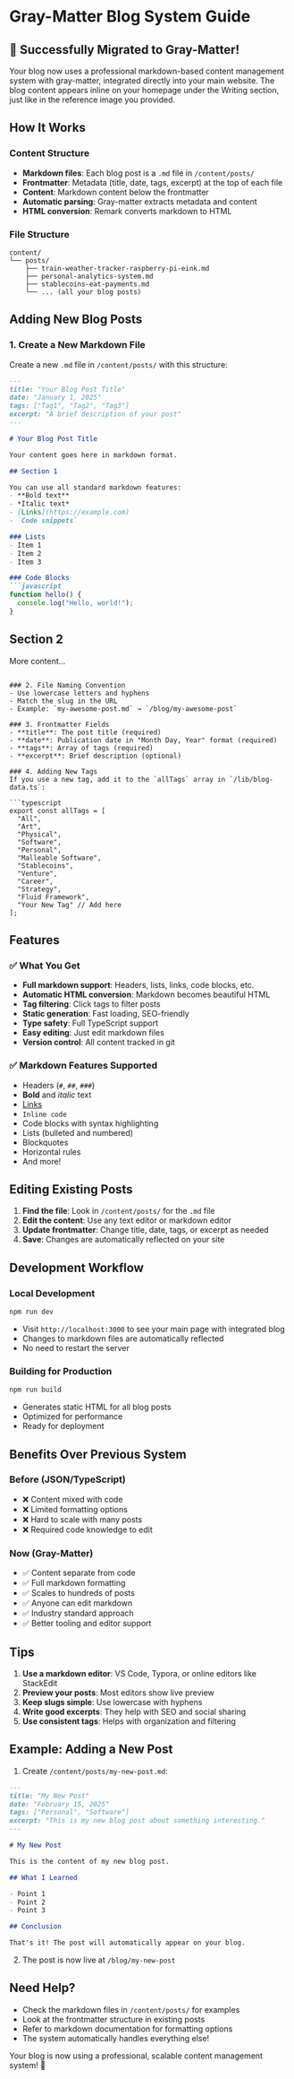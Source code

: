 # Gray-Matter Blog System Guide

## 🎉 Successfully Migrated to Gray-Matter!

Your blog now uses a professional markdown-based content management system with gray-matter, integrated directly into your main website. The blog content appears inline on your homepage under the Writing section, just like in the reference image you provided.

## How It Works

### Content Structure
- **Markdown files**: Each blog post is a `.md` file in `/content/posts/`
- **Frontmatter**: Metadata (title, date, tags, excerpt) at the top of each file
- **Content**: Markdown content below the frontmatter
- **Automatic parsing**: Gray-matter extracts metadata and content
- **HTML conversion**: Remark converts markdown to HTML

### File Structure
```
content/
└── posts/
    ├── train-weather-tracker-raspberry-pi-eink.md
    ├── personal-analytics-system.md
    ├── stablecoins-eat-payments.md
    └── ... (all your blog posts)
```

## Adding New Blog Posts

### 1. Create a New Markdown File
Create a new `.md` file in `/content/posts/` with this structure:

```markdown
---
title: "Your Blog Post Title"
date: "January 1, 2025"
tags: ["Tag1", "Tag2", "Tag3"]
excerpt: "A brief description of your post"
---

# Your Blog Post Title

Your content goes here in markdown format.

## Section 1

You can use all standard markdown features:
- **Bold text**
- *Italic text*
- [Links](https://example.com)
- `Code snippets`

### Lists
- Item 1
- Item 2
- Item 3

### Code Blocks
```javascript
function hello() {
  console.log("Hello, world!");
}
```

## Section 2

More content...
```

### 2. File Naming Convention
- Use lowercase letters and hyphens
- Match the slug in the URL
- Example: `my-awesome-post.md` → `/blog/my-awesome-post`

### 3. Frontmatter Fields
- **title**: The post title (required)
- **date**: Publication date in "Month Day, Year" format (required)
- **tags**: Array of tags (required)
- **excerpt**: Brief description (optional)

### 4. Adding New Tags
If you use a new tag, add it to the `allTags` array in `/lib/blog-data.ts`:

```typescript
export const allTags = [
  "All",
  "Art",
  "Physical", 
  "Software",
  "Personal",
  "Malleable Software",
  "Stablecoins",
  "Venture",
  "Career",
  "Strategy",
  "Fluid Framework",
  "Your New Tag" // Add here
];
```

## Features

### ✅ What You Get
- **Full markdown support**: Headers, lists, links, code blocks, etc.
- **Automatic HTML conversion**: Markdown becomes beautiful HTML
- **Tag filtering**: Click tags to filter posts
- **Static generation**: Fast loading, SEO-friendly
- **Type safety**: Full TypeScript support
- **Easy editing**: Just edit markdown files
- **Version control**: All content tracked in git

### ✅ Markdown Features Supported
- Headers (`#`, `##`, `###`)
- **Bold** and *italic* text
- [Links](https://example.com)
- `Inline code`
- Code blocks with syntax highlighting
- Lists (bulleted and numbered)
- Blockquotes
- Horizontal rules
- And more!

## Editing Existing Posts

1. **Find the file**: Look in `/content/posts/` for the `.md` file
2. **Edit the content**: Use any text editor or markdown editor
3. **Update frontmatter**: Change title, date, tags, or excerpt as needed
4. **Save**: Changes are automatically reflected on your site

## Development Workflow

### Local Development
```bash
npm run dev
```
- Visit `http://localhost:3000` to see your main page with integrated blog
- Changes to markdown files are automatically reflected
- No need to restart the server

### Building for Production
```bash
npm run build
```
- Generates static HTML for all blog posts
- Optimized for performance
- Ready for deployment

## Benefits Over Previous System

### Before (JSON/TypeScript)
- ❌ Content mixed with code
- ❌ Limited formatting options
- ❌ Hard to scale with many posts
- ❌ Required code knowledge to edit

### Now (Gray-Matter)
- ✅ Content separate from code
- ✅ Full markdown formatting
- ✅ Scales to hundreds of posts
- ✅ Anyone can edit markdown
- ✅ Industry standard approach
- ✅ Better tooling and editor support

## Tips

1. **Use a markdown editor**: VS Code, Typora, or online editors like StackEdit
2. **Preview your posts**: Most editors show live preview
3. **Keep slugs simple**: Use lowercase with hyphens
4. **Write good excerpts**: They help with SEO and social sharing
5. **Use consistent tags**: Helps with organization and filtering

## Example: Adding a New Post

1. Create `/content/posts/my-new-post.md`:
```markdown
---
title: "My New Post"
date: "February 15, 2025"
tags: ["Personal", "Software"]
excerpt: "This is my new blog post about something interesting."
---

# My New Post

This is the content of my new blog post.

## What I Learned

- Point 1
- Point 2
- Point 3

## Conclusion

That's it! The post will automatically appear on your blog.
```

2. The post is now live at `/blog/my-new-post`

## Need Help?

- Check the markdown files in `/content/posts/` for examples
- Look at the frontmatter structure in existing posts
- Refer to markdown documentation for formatting options
- The system automatically handles everything else!

Your blog is now using a professional, scalable content management system! 🚀
